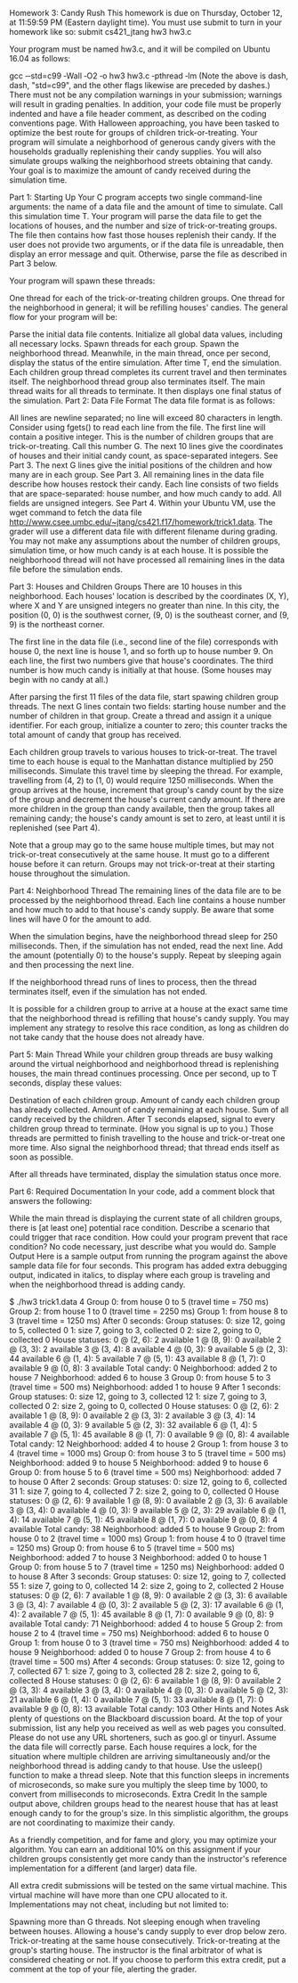 Homework 3: Candy Rush
This homework is due on Thursday, October 12, at 11:59:59 PM (Eastern daylight time). You must use submit to turn in your homework like so: submit cs421_jtang hw3 hw3.c

Your program must be named hw3.c, and it will be compiled on Ubuntu 16.04 as follows:

  gcc ‐‐std=c99 ‐Wall ‐O2 ‐o hw3 hw3.c ‐pthread ‐lm
(Note the above is dash, dash, "std=c99", and the other flags likewise are preceded by dashes.) There must not be any compilation warnings in your submission; warnings will result in grading penalties. In addition, your code file must be properly indented and have a file header comment, as described on the coding conventions page.
With Halloween approaching, you have been tasked to optimize the best route for groups of children trick-or-treating. Your program will simulate a neighborhood of generous candy givers with the households gradually replenishing their candy supplies. You will also simulate groups walking the neighborhood streets obtaining that candy. Your goal is to maximize the amount of candy received during the simulation time.

Part 1: Starting Up
Your C program accepts two single command-line arguments: the name of a data file and the amount of time to simulate. Call this simulation time T. Your program will parse the data file to get the locations of houses, and the number and size of trick-or-treating groups. The file then contains how fast those houses replenish their candy. If the user does not provide two arguments, or if the data file is unreadable, then display an error message and quit. Otherwise, parse the file as described in Part 3 below.

Your program will spawn these threads:

One thread for each of the trick-or-treating children groups.
One thread for the neighborhood in general; it will be refilling houses' candies.
The general flow for your program will be:

Parse the initial data file contents.
Initialize all global data values, including all necessary locks.
Spawn threads for each group.
Spawn the neighborhood thread.
Meanwhile, in the main thread, once per second, display the status of the entire simulation.
After time T, end the simulation. Each children group thread completes its current travel and then terminates itself. The neighborhood thread group also terminates itself.
The main thread waits for all threads to terminate. It then displays one final status of the simulation.
Part 2: Data File Format
The data file format is as follows:

All lines are newline separated; no line will exceed 80 characters in length. Consider using fgets() to read each line from the file.
The first line will contain a positive integer. This is the number of children groups that are trick-or-treating. Call this number G.
The next 10 lines give the coordinates of houses and their initial candy count, as space-separated integers. See Part 3.
The next G lines give the initial positions of the children and how many are in each group. See Part 3.
All remaining lines in the data file describe how houses restock their candy. Each line consists of two fields that are space-separated: house number, and how much candy to add. All fields are unsigned integers. See Part 4.
Within your Ubuntu VM, use the wget command to fetch the data file http://www.csee.umbc.edu/~jtang/cs421.f17/homework/trick1.data. The grader will use a different data file with different filename during grading. You may not make any assumptions about the number of children groups, simulation time, or how much candy is at each house. It is possible the neighborhood thread will not have processed all remaining lines in the data file before the simulation ends.

Part 3: Houses and Children Groups
There are 10 houses in this neighborhood. Each houses' location is described by the coordinates (X, Y), where X and Y are unsigned integers no greater than nine. In this city, the position (0, 0) is the southwest corner, (9, 0) is the southeast corner, and (9, 9) is the northeast corner.

The first line in the data file (i.e., second line of the file) corresponds with house 0, the next line is house 1, and so forth up to house number 9. On each line, the first two numbers give that house's coordinates. The third number is how much candy is initially at that house. (Some houses may begin with no candy at all.)

After parsing the first 11 files of the data file, start spawing children group threads. The next G lines contain two fields: starting house number and the number of children in that group. Create a thread and assign it a unique identifier. For each group, initialize a counter to zero; this counter tracks the total amount of candy that group has received.

Each children group travels to various houses to trick-or-treat. The travel time to each house is equal to the Manhattan distance multiplied by 250 milliseconds. Simulate this travel time by sleeping the thread. For example, travelling from (4, 2) to (1, 0) would require 1250 milliseconds. When the group arrives at the house, increment that group's candy count by the size of the group and decrement the house's current candy amount. If there are more children in the group than candy available, then the group takes all remaining candy; the house's candy amount is set to zero, at least until it is replenished (see Part 4).

Note that a group may go to the same house multiple times, but may not trick-or-treat consecutively at the same house. It must go to a different house before it can return. Groups may not trick-or-treat at their starting house throughout the simulation.

Part 4: Neighborhood Thread
The remaining lines of the data file are to be processed by the neighborhood thread. Each line contains a house number and how much to add to that house's candy supply. Be aware that some lines will have 0 for the amount to add.

When the simulation begins, have the neighborhood thread sleep for 250 milliseconds. Then, if the simulation has not ended, read the next line. Add the amount (potentially 0) to the house's supply. Repeat by sleeping again and then processing the next line.

If the neighborhood thread runs of lines to process, then the thread terminates itself, even if the simulation has not ended.

It is possible for a children group to arrive at a house at the exact same time that the neighborhood thread is refilling that house's candy supply. You may implement any strategy to resolve this race condition, as long as children do not take candy that the house does not already have.

Part 5: Main Thread
While your children group threads are busy walking around the virtual neighborhood and neighborhood thread is replenishing houses, the main thread continues processing. Once per second, up to T seconds, display these values:

Destination of each children group.
Amount of candy each children group has already collected.
Amount of candy remaining at each house.
Sum of all candy received by the children.
After T seconds elapsed, signal to every children group thread to terminate. (How you signal is up to you.) Those threads are permitted to finish travelling to the house and trick-or-treat one more time. Also signal the neighborhood thread; that thread ends itself as soon as possible.

After all threads have terminated, display the simulation status once more.

Part 6: Required Documentation
In your code, add a comment block that answers the following:

While the main thread is displaying the current state of all children groups, there is [at least one] potential race condition. Describe a scenario that could trigger that race condition.
How could your program prevent that race condition? No code necessary, just describe what you would do.
Sample Output
Here is a sample output from running the program against the above sample data file for four seconds. This program has added extra debugging output, indicated in italics, to display where each group is traveling and when the neighborhood thread is adding candy.

$ ./hw3 trick1.data 4
Group 0: from house 0 to 5 (travel time = 750 ms)
Group 2: from house 1 to 0 (travel time = 2250 ms)
Group 1: from house 8 to 3 (travel time = 1250 ms)
After 0 seconds:
  Group statuses:
    0:   size 12, going to 5, collected 0
    1:   size 7, going to 3, collected 0
    2:   size 2, going to 0, collected 0
  House statuses:
    0 @ (2, 6): 2 available
    1 @ (8, 9): 0 available
    2 @ (3, 3): 2 available
    3 @ (3, 4): 8 available
    4 @ (0, 3): 9 available
    5 @ (2, 3): 44 available
    6 @ (1, 4): 5 available
    7 @ (5, 1): 43 available
    8 @ (1, 7): 0 available
    9 @ (0, 8): 3 available
  Total candy: 0
Neighborhood: added 2 to house 7
Neighborhood: added 6 to house 3
Group 0: from house 5 to 3 (travel time = 500 ms)
Neighborhood: added 1 to house 9
After 1 seconds:
  Group statuses:
    0:   size 12, going to 3, collected 12
    1:   size 7, going to 3, collected 0
    2:   size 2, going to 0, collected 0
  House statuses:
    0 @ (2, 6): 2 available
    1 @ (8, 9): 0 available
    2 @ (3, 3): 2 available
    3 @ (3, 4): 14 available
    4 @ (0, 3): 9 available
    5 @ (2, 3): 32 available
    6 @ (1, 4): 5 available
    7 @ (5, 1): 45 available
    8 @ (1, 7): 0 available
    9 @ (0, 8): 4 available
  Total candy: 12
Neighborhood: added 4 to house 2
Group 1: from house 3 to 4 (travel time = 1000 ms)
Group 0: from house 3 to 5 (travel time = 500 ms)
Neighborhood: added 9 to house 5
Neighborhood: added 9 to house 6
Group 0: from house 5 to 6 (travel time = 500 ms)
Neighborhood: added 7 to house 0
After 2 seconds:
  Group statuses:
    0:   size 12, going to 6, collected 31
    1:   size 7, going to 4, collected 7
    2:   size 2, going to 0, collected 0
  House statuses:
    0 @ (2, 6): 9 available
    1 @ (8, 9): 0 available
    2 @ (3, 3): 6 available
    3 @ (3, 4): 0 available
    4 @ (0, 3): 9 available
    5 @ (2, 3): 29 available
    6 @ (1, 4): 14 available
    7 @ (5, 1): 45 available
    8 @ (1, 7): 0 available
    9 @ (0, 8): 4 available
  Total candy: 38
Neighborhood: added 5 to house 9
Group 2: from house 0 to 2 (travel time = 1000 ms)
Group 1: from house 4 to 0 (travel time = 1250 ms)
Group 0: from house 6 to 5 (travel time = 500 ms)
Neighborhood: added 7 to house 3
Neighborhood: added 0 to house 1
Group 0: from house 5 to 7 (travel time = 1250 ms)
Neighborhood: added 0 to house 8
After 3 seconds:
  Group statuses:
    0:   size 12, going to 7, collected 55
    1:   size 7, going to 0, collected 14
    2:   size 2, going to 2, collected 2
  House statuses:
    0 @ (2, 6): 7 available
    1 @ (8, 9): 0 available
    2 @ (3, 3): 6 available
    3 @ (3, 4): 7 available
    4 @ (0, 3): 2 available
    5 @ (2, 3): 17 available
    6 @ (1, 4): 2 available
    7 @ (5, 1): 45 available
    8 @ (1, 7): 0 available
    9 @ (0, 8): 9 available
  Total candy: 71
Neighborhood: added 4 to house 5
Group 2: from house 2 to 4 (travel time = 750 ms)
Neighborhood: added 6 to house 0
Group 1: from house 0 to 3 (travel time = 750 ms)
Neighborhood: added 4 to house 9
Neighborhood: added 0 to house 7
Group 2: from house 4 to 6 (travel time = 500 ms)
After 4 seconds:
  Group statuses:
    0:   size 12, going to 7, collected 67
    1:   size 7, going to 3, collected 28
    2:   size 2, going to 6, collected 8
  House statuses:
    0 @ (2, 6): 6 available
    1 @ (8, 9): 0 available
    2 @ (3, 3): 4 available
    3 @ (3, 4): 0 available
    4 @ (0, 3): 0 available
    5 @ (2, 3): 21 available
    6 @ (1, 4): 0 available
    7 @ (5, 1): 33 available
    8 @ (1, 7): 0 available
    9 @ (0, 8): 13 available
  Total candy: 103
Other Hints and Notes
Ask plenty of questions on the Blackboard discussion board.
At the top of your submission, list any help you received as well as web pages you consulted. Please do not use any URL shorteners, such as goo.gl or tinyurl.
Assume the data file will correctly parse.
Each house requires a lock, for the situation where multiple children are arriving simultaneously and/or the neighborhood thread is adding candy to that house.
Use the usleep() function to make a thread sleep. Note that this function sleeps in increments of microseconds, so make sure you multiply the sleep time by 1000, to convert from milliseconds to microseconds.
Extra Credit
In the sample output above, children groups head to the nearest house that has at least enough candy to for the group's size. In this simplistic algorithm, the groups are not coordinating to maximize their candy.

As a friendly competition, and for fame and glory, you may optimize your algorithm. You can earn an additional 10% on this assignment if your children groups consistently get more candy than the instructor's reference implementation for a different (and larger) data file.

All extra credit submissions will be tested on the same virtual machine. This virtual machine will have more than one CPU allocated to it. Implementations may not cheat, including but not limited to:

Spawning more than G threads.
Not sleeping enough when traveling between houses.
Allowing a house's candy supply to ever drop below zero.
Trick-or-treating at the same house consecutively.
Trick-or-treating at the group's starting house.
The instructor is the final arbitrator of what is considered cheating or not.
If you choose to perform this extra credit, put a comment at the top of your file, alerting the grader.
